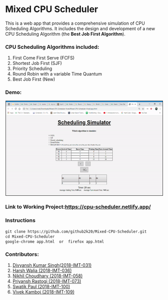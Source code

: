 # Mixed CPU Scheduler

This is a web app that provides a comprehensive simulation of CPU Scheduling Algorithms.
It includes the design and development of a new CPU Scheduling Algorithm (the **Best Job First Algorithm**).


### CPU Scheduling Algorithms included:
1.   First Come First Serve (FCFS)
2.   Shortest Job First (SJF)
3.   Priority Scheduling
4.	 Round Robin with a variable Time Quantum
5.	 Best Job First (New)

### Demo:

<div align='center'>
<img style="border:1px black solid;" height=300px width=500px src="demo.gif">
</div>

### Link to Working Project:https://cpu-scheduler.netlify.app/

### Instructions
```
git clone https://github.com/github2k20/Mixed-CPU-Scheduler.git
cd Mixed-CPU-Scheduler
google-chrome app.html  or  firefox app.html
```


### Contributors:
1.	 [Divyansh Kumar Singh(2018-IMT-031)](https://github.com/)
2.	 [Harsh Walia (2018-IMT-036)](https://github.com/harshwalia36)
3.	 [Nikhil Choudhary (2018-IMT-058)](https://github.com/)
4. 	 [Priyansh Rastogi (2018-IMT-073)](https://github.com/github2k20)
5. 	 [Swatik Paul (2018-IMT-100)](https://github.com/swatikpl44)
6.	 [Vivek Kamboj (2018-IMT-109)](https://github.com/Vivek-Kamboj)



